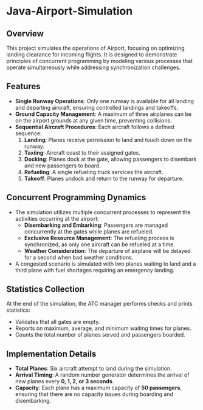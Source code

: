 # Java-Airport-Simulation

## Overview
This project simulates the operations of Airport, focusing on optimizing landing clearance for incoming flights. It is designed to demonstrate principles of concurrent programming by modeling various processes that operate simultaneously while addressing synchronization challenges.

## Features
- **Single Runway Operations**: Only one runway is available for all landing and departing aircraft, ensuring controlled landings and takeoffs.
- **Ground Capacity Management**: A maximum of three airplanes can be on the airport grounds at any given time, preventing collisions.
- **Sequential Aircraft Procedures**: Each aircraft follows a defined sequence:
  1. **Landing**: Planes receive permission to land and touch down on the runway.
  2. **Taxiing**: Aircraft coast to their assigned gates.
  3. **Docking**: Planes dock at the gate, allowing passengers to disembark and new passengers to board.
  4. **Refueling**: A single refueling truck services the aircraft.
  5. **Takeoff**: Planes undock and return to the runway for departure.

## Concurrent Programming Dynamics
- The simulation utilizes multiple concurrent processes to represent the activities occurring at the airport:
  - **Disembarking and Embarking**: Passengers are managed concurrently at the gates while planes are refueled.
  - **Exclusive Resource Management**: The refueling process is synchronized, as only one aircraft can be refueled at a time.
  - **Weather Consideration**: The departure of airplane will be delayed for a second when bad weather conditions. 
- A congested scenario is simulated with two planes waiting to land and a third plane with fuel shortages requiring an emergency landing.

## Statistics Collection
At the end of the simulation, the ATC manager performs checks and prints statistics:
- Validates that all gates are empty.
- Reports on maximum, average, and minimum waiting times for planes.
- Counts the total number of planes served and passengers boarded.

## Implementation Details
- **Total Planes**: Six aircraft attempt to land during the simulation.
- **Arrival Timing**: A random number generator determines the arrival of new planes every **0, 1, 2, or 3 seconds**.
- **Capacity**: Each plane has a maximum capacity of **50 passengers**, ensuring that there are no capacity issues during boarding and disembarking.
